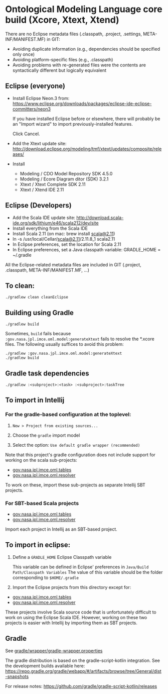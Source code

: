 # Ontological Modeling Language core build (Xcore, Xtext, Xtend)

There are no Eclipse metadata files (.classpath, .project, .settings, META-INF/MANIFEST.MF) in GIT:
- Avoiding duplicate information (e.g., dependencies should be specified only once)
- Avoiding platform-specific files (e.g., .classpath)
- Avoiding problems with re-generated files were the contents are syntactically different but logically equivalent

## Eclipse (everyone)

- Install Eclipse Neon.3 from: https://www.eclipse.org/downloads/packages/eclipse-ide-eclipse-committers/neon3
   
   If you have installed Eclipse before or elsewhere, there will probably be an "Import wizard"
   to import previously-installed features.
   
   Click Cancel.
   
- Add the Xtext update site: http://download.eclipse.org/modeling/tmf/xtext/updates/composite/releases/
- Install 
    - Modeling / CDO Model Repository SDK 4.5.0
    - Modeling / Ecore Diagram ditor (SDK) 3.2.1
    - Xtext / Xtext Complete SDK 2.11 
    - Xtext / Xtend IDE 2.11

## Eclipse (Developers)

- Add the Scala IDE update site: http://download.scala-ide.org/sdk/lithium/e46/scala212/dev/site
- Install everything from the Scala IDE
- Install Scala 2.11 (on mac: brew install scala@2.11)
- ln -s /usr/local/Cellar/scala@2.11/2.11.8_1 scala2.11
- In Eclipse preferences, set the location for Scala 2.11
- In Eclipse preferences, set a Java classpath variable: GRADLE_HOME = ~/.gradle

All the Eclipse-related metadata files are included in GIT (.project, .classpath, META-INF/MANIFEST.MF, ...)


## To clean:

	./gradlew clean cleanEclipse

## Building using Gradle

    ./gradlew build
    
Sometimes, `build` fails because `:gov.nasa.jpl.imce.oml.model:generateXtext` fails to resolve the *.xcore files.
The following usually suffices to avoid this problem:

    ./gradlew :gov.nasa.jpl.imce.oml.model:generateXtext
    ./gradlew build

## Gradle task dependencies

    ./gradlew :<subproject>:<task> :<subproject>:taskTree
    
## To import in Intellij

### For the gradle-based configuration at the toplevel:

1) `New > Project from existing sources...`

2) Choose the `gradle` import model

3) Select the option: `Use default gradle wrapper (recommended)`

Note that this project's gradle configuration does not include support for working on the scala sub-projects:
- [gov.nasa.jpl.imce.oml.tables](gov.nasa.jpl.imce.oml.tables)
- [gov.nasa.jpl.imce.oml.resolver](gov.nasa.jpl.imce.oml.resolver)

To work on these, import these sub-projects as separate Intellij SBT projects.

### For SBT-based Scala projects

- [gov.nasa.jpl.imce.oml.tables](gov.nasa.jpl.imce.oml.tables)
- [gov.nasa.jpl.imce.oml.resolver](gov.nasa.jpl.imce.oml.resolver)

Import each project in Intellij as an SBT-based project.

## To import in eclipse:

1) Define a `GRADLE_HOME` Eclipse Classpath variable

   This variable can be defined in Eclipse' preferences in `Java/Build Path/Classpath Variables`
   The value of this variable should be the folder corresponding to `$HOME/.gradle`
   
2) Import the Eclipse projects from this directory except for:

- [gov.nasa.jpl.imce.oml.tables](gov.nasa.jpl.imce.oml.tables)
- [gov.nasa.jpl.imce.oml.resolver](gov.nasa.jpl.imce.oml.resolver)

These projects involve Scala source code that is unfortunately difficult to work on using the Eclipse Scala IDE.
However, working on these two projects is easier with Intellij by importing them as SBT projects.

## Gradle

See [gradle/wrapper/gradle-wrapper.properties](gradle/wrapper/gradle-wrapper.properties)

The gradle distribution is based on the gradle-script-kotlin integration.
See the development builds available here: 
https://repo.gradle.org/gradle/webapp/#/artifacts/browse/tree/General/dist-snapshots

For release notes:
https://github.com/gradle/gradle-script-kotlin/releases

